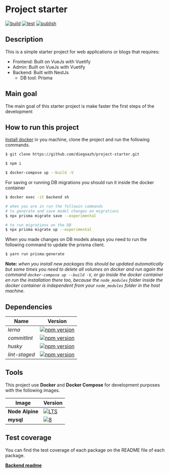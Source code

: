 # Project starter

[![build](https://github.com/diegoazh/project-starter/workflows/build/badge.svg)](https://github.com/diegoazh/project-starter/actions?query=workflow%3Abuild)
[![test](https://github.com/diegoazh/project-starter/workflows/test/badge.svg)](https://github.com/diegoazh/project-starter/actions?query=workflow%3Atest)
[![publish](https://github.com/diegoazh/project-starter/workflows/publish/badge.svg)](https://github.com/diegoazh/project-starter/actions?query=workflow%3Apublish)

## Description

This is a simple starter project for web applications or blogs that requires:

- Frontend: Built on VueJs with Vuetify
- Admin: Built on VueJs with Vuetify
- Backend: Built with NestJs
  - DB tool: Prisma

## Main goal

The main goal of this starter project is make faster the first steps of the development

## How to run this project

[Install docker](https://www.docker.com/products/docker-desktop) in you machine, clone the project and run the following commands.

```bash
$ git clone https://github.com/diegoazh/project-starter.git

$ npm i

$ docker-compose up --build -V
```

For saving or running DB migrations you should run it inside the docker container

```bash
$ docker exec -it backend sh

# when you are in run the followin commands
# to generate and save model changes on migrations
$ npx prisma migrate save --experimental

# to run migrations on the DB
$ npx prisma migrate up --experimental
```

When you made changes on DB models always you need to run the following command to update the
prisma client.

```bash
$ yarn run prisma:generate
```

**Note:** *when you install new packages this should be updated automatically but some times you need to delete all volumes on docker and run again the command `docker-compose up --build -V`, or go inside the docker container en run the installation there too, because the `node_modules` folder inside the docker container is independent from your `node_modules` folder in the host machine.*

## Dependencies

|Name|Version|
|----|-------|
|*lerna*|[![npm version](https://badge.fury.io/js/lerna.svg)](https://badge.fury.io/js/lerna)|
|*commitlint*|[![npm version](https://badge.fury.io/js/commitlint.svg)](https://badge.fury.io/js/commitlint)|
|*husky*|[![npm version](https://badge.fury.io/js/husky.svg)](https://badge.fury.io/js/husky)|
|*lint-staged*|[![npm version](https://badge.fury.io/js/lint-staged.svg)](https://badge.fury.io/js/lint-staged)|

## Tools

This project use **Docker** and **Docker Compose** for development purposes with the following images.

|Image|Version|
|----|-------|
|**Node Alpine**|[![LTS](https://img.shields.io/badge/version-LTS-blue)](https://hub.docker.com/_/node)|
|**mysql**|[![8](https://img.shields.io/badge/version-8-blue)](https://hub.docker.com/_/mysql)|

## Test coverage

You can find the test coverage of each package on the README file of each package.

[**Backend readme**](/packages/backend/README.md#test-coverage)
